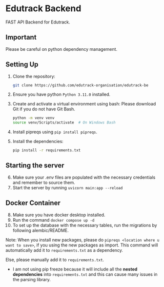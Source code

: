 # Edutrack Backend

FAST API Backend for Edutrack.

## Important

Please be careful on python dependency management.

## Setting Up

1. Clone the repository:

    ```sh
    git clone https://github.com/edutrack-organisation/edutrack-be
    ```

2. Ensure you have python `Python 3.11.0` installed.
3. Create and activate a virtual environment using bash: Please download Git if you do not have Git Bash.
    ```sh
    python -m venv venv
    source venv/Scripts/activate  # On Windows Bash
    ```
4. Install pipreqs using `pip install pipreqs`.
5. Install the dependencies:
    ```sh
    pip install -r requirements.txt
    ```

## Starting the server

6. Make sure your .env files are populated with the necessary credentials and remember to source them.
7. Start the server by running `uvicorn main:app --reload`

## Docker Container

8. Make sure you have docker desktop installed.
9. Run the command `docker compose up -d`
10. To set up the database with the necessary tables, run the migrations by following alembic/README.

Note:
When you install new packages, please do `pipreqs <location where u want to save>`, if you using the new packages as import. This command will automatically add it to `requirements.txt` as a dependency.

Else, please manually add it to `requirements.txt`.

-   I am not using pip freeze because it will include all the **nested dependencies** into `requirements.txt` and this can cause many issues in the parsing library.
